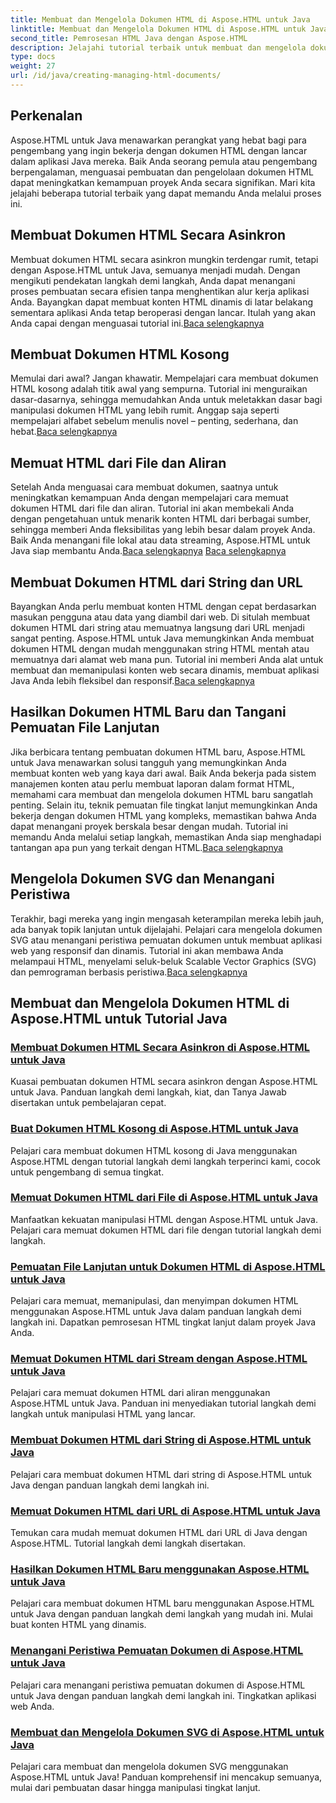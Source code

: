 ```yaml
---
title: Membuat dan Mengelola Dokumen HTML di Aspose.HTML untuk Java
linktitle: Membuat dan Mengelola Dokumen HTML di Aspose.HTML untuk Java
second_title: Pemrosesan HTML Java dengan Aspose.HTML
description: Jelajahi tutorial terbaik untuk membuat dan mengelola dokumen HTML menggunakan Aspose.HTML untuk Java. Sempurna untuk pengembang Java yang mencari panduan terperinci dan langkah demi langkah.
type: docs
weight: 27
url: /id/java/creating-managing-html-documents/
---
```

## Perkenalan

Aspose.HTML untuk Java menawarkan perangkat yang hebat bagi para pengembang yang ingin bekerja dengan dokumen HTML dengan lancar dalam aplikasi Java mereka. Baik Anda seorang pemula atau pengembang berpengalaman, menguasai pembuatan dan pengelolaan dokumen HTML dapat meningkatkan kemampuan proyek Anda secara signifikan. Mari kita jelajahi beberapa tutorial terbaik yang dapat memandu Anda melalui proses ini.

## Membuat Dokumen HTML Secara Asinkron

 Membuat dokumen HTML secara asinkron mungkin terdengar rumit, tetapi dengan Aspose.HTML untuk Java, semuanya menjadi mudah. Dengan mengikuti pendekatan langkah demi langkah, Anda dapat menangani proses pembuatan secara efisien tanpa menghentikan alur kerja aplikasi Anda. Bayangkan dapat membuat konten HTML dinamis di latar belakang sementara aplikasi Anda tetap beroperasi dengan lancar. Itulah yang akan Anda capai dengan menguasai tutorial ini.[Baca selengkapnya](./create-html-documents-async/)

## Membuat Dokumen HTML Kosong

Memulai dari awal? Jangan khawatir. Mempelajari cara membuat dokumen HTML kosong adalah titik awal yang sempurna. Tutorial ini menguraikan dasar-dasarnya, sehingga memudahkan Anda untuk meletakkan dasar bagi manipulasi dokumen HTML yang lebih rumit. Anggap saja seperti mempelajari alfabet sebelum menulis novel – penting, sederhana, dan hebat.[Baca selengkapnya](./create-empty-html-documents/)

## Memuat HTML dari File dan Aliran

 Setelah Anda menguasai cara membuat dokumen, saatnya untuk meningkatkan kemampuan Anda dengan mempelajari cara memuat dokumen HTML dari file dan aliran. Tutorial ini akan membekali Anda dengan pengetahuan untuk menarik konten HTML dari berbagai sumber, sehingga memberi Anda fleksibilitas yang lebih besar dalam proyek Anda. Baik Anda menangani file lokal atau data streaming, Aspose.HTML untuk Java siap membantu Anda.[Baca selengkapnya](./load-html-documents-from-file/) [Baca selengkapnya](./load-html-documents-from-stream/)

## Membuat Dokumen HTML dari String dan URL

Bayangkan Anda perlu membuat konten HTML dengan cepat berdasarkan masukan pengguna atau data yang diambil dari web. Di situlah membuat dokumen HTML dari string atau memuatnya langsung dari URL menjadi sangat penting. Aspose.HTML untuk Java memungkinkan Anda membuat dokumen HTML dengan mudah menggunakan string HTML mentah atau memuatnya dari alamat web mana pun. Tutorial ini memberi Anda alat untuk membuat dan memanipulasi konten web secara dinamis, membuat aplikasi Java Anda lebih fleksibel dan responsif.[Baca selengkapnya](./create-html-documents-from-string/)

## Hasilkan Dokumen HTML Baru dan Tangani Pemuatan File Lanjutan

Jika berbicara tentang pembuatan dokumen HTML baru, Aspose.HTML untuk Java menawarkan solusi tangguh yang memungkinkan Anda membuat konten web yang kaya dari awal. Baik Anda bekerja pada sistem manajemen konten atau perlu membuat laporan dalam format HTML, memahami cara membuat dan mengelola dokumen HTML baru sangatlah penting. Selain itu, teknik pemuatan file tingkat lanjut memungkinkan Anda bekerja dengan dokumen HTML yang kompleks, memastikan bahwa Anda dapat menangani proyek berskala besar dengan mudah. Tutorial ini memandu Anda melalui setiap langkah, memastikan Anda siap menghadapi tantangan apa pun yang terkait dengan HTML.[Baca selengkapnya](./generate-new-html-documents/)

## Mengelola Dokumen SVG dan Menangani Peristiwa

 Terakhir, bagi mereka yang ingin mengasah keterampilan mereka lebih jauh, ada banyak topik lanjutan untuk dijelajahi. Pelajari cara mengelola dokumen SVG atau menangani peristiwa pemuatan dokumen untuk membuat aplikasi web yang responsif dan dinamis. Tutorial ini akan membawa Anda melampaui HTML, menyelami seluk-beluk Scalable Vector Graphics (SVG) dan pemrograman berbasis peristiwa.[Baca selengkapnya](./create-manage-svg-documents/)

## Membuat dan Mengelola Dokumen HTML di Aspose.HTML untuk Tutorial Java
### [Membuat Dokumen HTML Secara Asinkron di Aspose.HTML untuk Java](./create-html-documents-async/)
Kuasai pembuatan dokumen HTML secara asinkron dengan Aspose.HTML untuk Java. Panduan langkah demi langkah, kiat, dan Tanya Jawab disertakan untuk pembelajaran cepat.
### [Buat Dokumen HTML Kosong di Aspose.HTML untuk Java](./create-empty-html-documents/)
Pelajari cara membuat dokumen HTML kosong di Java menggunakan Aspose.HTML dengan tutorial langkah demi langkah terperinci kami, cocok untuk pengembang di semua tingkat.
### [Memuat Dokumen HTML dari File di Aspose.HTML untuk Java](./load-html-documents-from-file/)
Manfaatkan kekuatan manipulasi HTML dengan Aspose.HTML untuk Java. Pelajari cara memuat dokumen HTML dari file dengan tutorial langkah demi langkah.
### [Pemuatan File Lanjutan untuk Dokumen HTML di Aspose.HTML untuk Java](./advanced-file-loading-html-documents/)
Pelajari cara memuat, memanipulasi, dan menyimpan dokumen HTML menggunakan Aspose.HTML untuk Java dalam panduan langkah demi langkah ini. Dapatkan pemrosesan HTML tingkat lanjut dalam proyek Java Anda.
### [Memuat Dokumen HTML dari Stream dengan Aspose.HTML untuk Java](./load-html-documents-from-stream/)
Pelajari cara memuat dokumen HTML dari aliran menggunakan Aspose.HTML untuk Java. Panduan ini menyediakan tutorial langkah demi langkah untuk manipulasi HTML yang lancar.
### [Membuat Dokumen HTML dari String di Aspose.HTML untuk Java](./create-html-documents-from-string/)
Pelajari cara membuat dokumen HTML dari string di Aspose.HTML untuk Java dengan panduan langkah demi langkah ini.
### [Memuat Dokumen HTML dari URL di Aspose.HTML untuk Java](./load-html-documents-from-url/)
Temukan cara mudah memuat dokumen HTML dari URL di Java dengan Aspose.HTML. Tutorial langkah demi langkah disertakan.
### [Hasilkan Dokumen HTML Baru menggunakan Aspose.HTML untuk Java](./generate-new-html-documents/)
Pelajari cara membuat dokumen HTML baru menggunakan Aspose.HTML untuk Java dengan panduan langkah demi langkah yang mudah ini. Mulai buat konten HTML yang dinamis.
### [Menangani Peristiwa Pemuatan Dokumen di Aspose.HTML untuk Java](./handle-document-load-events/)
Pelajari cara menangani peristiwa pemuatan dokumen di Aspose.HTML untuk Java dengan panduan langkah demi langkah ini. Tingkatkan aplikasi web Anda.
### [Membuat dan Mengelola Dokumen SVG di Aspose.HTML untuk Java](./create-manage-svg-documents/)
Pelajari cara membuat dan mengelola dokumen SVG menggunakan Aspose.HTML untuk Java! Panduan komprehensif ini mencakup semuanya, mulai dari pembuatan dasar hingga manipulasi tingkat lanjut.